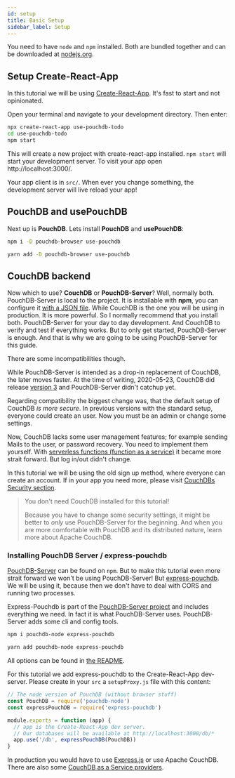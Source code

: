 ```yaml
---
id: setup
title: Basic Setup
sidebar_label: Setup
---
```


You need to have `node` and `npm` installed. Both are bundled together and can be downloaded at
[nodejs.org](https://nodejs.org/).

## Setup Create-React-App

In this tutorial we will be using [Create-React-App](https://create-react-app.dev/). It's fast to start and not
opinionated.

Open your terminal and navigate to your development directory. Then enter:

```sh
npx create-react-app use-pouchdb-todo
cd use-pouchdb-todo
npm start
```

This will create a new project with create-react-app installed. `npm start` will start your development server. To
visit your app open http://localhost:3000/.

Your app client is in `src/`. When ever you change something, the development server will live reload your app!

## PouchDB and usePouchDB

Next up is **PouchDB**. Lets install **PouchDB** and **usePouchDB**:

<!--DOCUSAURUS_CODE_TABS-->
<!--npm-->

```sh
npm i -D pouchdb-browser use-pouchdb
```

<!--yarn-->

```sh
yarn add -D pouchdb-browser use-pouchdb
```

<!--END_DOCUSAURUS_CODE_TABS-->

## CouchDB backend

Now which to use? **CouchDB** or **PouchDB-Server**? Well, normally both.
PouchDB-Server is local to the project. It is installable with **npm**, you can configure it
[with a JSON file](https://github.com/pouchdb/pouchdb-server#configuration).
While CouchDB is the one you will be using in production. It is more powerful.
So I normally recommend that you install both. PouchDB-Server for your day to day development.
And CouchDB to verify and test if everything works. But to only get started,
PouchDB-Server is enough. And that is why we are going to be using PouchDB-Server for this guide.

There are some incompatibilities though.

While PouchDB-Server is intended as a drop-in replacement of CouchDB, the later moves faster.
At the time of writing, <time datetime="2020-05-23">2020-05-23</time>, CouchDB did release
[version 3](https://docs.couchdb.org/en/stable/whatsnew/3.0.html)
and PouchDB-Server didn't catchup yet.

Regarding compatibility the biggest change was, that the default setup of CouchDB _is more secure_.
In previous versions with the standard setup, everyone could create an user.
Now you must be an admin or change some settings.

Now, CouchDB lacks some user management features; for example sending Mails to the user, or
password recovery. You need to implement them yourself. With
[serverless functions (function as a service)](https://en.wikipedia.org/wiki/Function_as_a_service)
it became more strait forward. But log in/out didn't change.

In this tutorial we will be using the old sign up method, where everyone can create an account.
If in your app you need more, please visit
[CouchDBs Security section](https://docs.couchdb.org/en/stable/intro/security.html).

> You don't need CouchDB installed for this tutorial!
>
> Because you have to change some security settings, it might be better to _only_ use
> PouchDB-Server for the beginning. And when you are more comfortable with PouchDB and its
> distributed nature, learn more about Apache CouchDB.

### Installing PouchDB Server / express-pouchdb

[PouchDB-Server](https://www.npmjs.com/package/pouchdb-server) can be found on `npm`.
But to make this tutorial even more strait forward we won't be using PouchDB-Server! But
[express-pouchdb](https://www.npmjs.com/package/express-pouchdb).
We will be using it, because then we don't have to deal with CORS and running two processes.

Express-Pouchdb is part of the [PouchDB-Server project](https://github.com/pouchdb/pouchdb-server)
and includes everything we need. In fact it is what PouchDB-Server uses.
PouchDB-Server adds some cli and config tools.

<!--DOCUSAURUS_CODE_TABS-->
<!--npm-->

```sh
npm i pouchdb-node express-pouchdb
```

<!--yarn-->

```sh
yarn add pouchdb-node express-pouchdb
```

<!--END_DOCUSAURUS_CODE_TABS-->

All options can be found in [the README](https://github.com/pouchdb/pouchdb-server#express-pouchdb).

For this tutorial we add express-pouchdb to the Create-React-App dev-server.
Please create in your `src` a `setupProxy.js` file with this content:

```javascript
// The node version of PouchDB (without browser stuff)
const PouchDB = require('pouchdb-node')
const expressPouchDB = require('express-pouchdb')

module.exports = function (app) {
  // app is the Create-React-App dev server.
  // Our databases will be available at http://localhost:3000/db/*
  app.use('/db', expressPouchDB(PouchDB))
}
```

In production you would have to use [Express.js](https://expressjs.com/) or use Apache CouchDB.
There are also some [CouchDB as a Service providers](./more.md).
